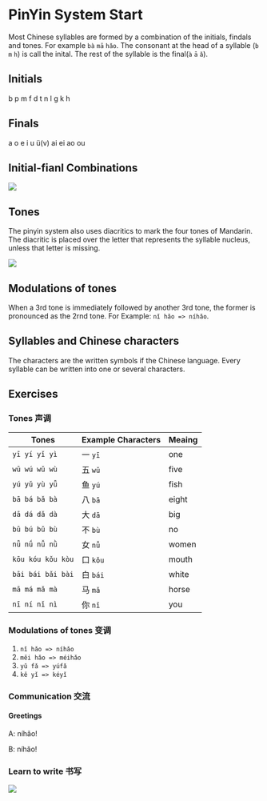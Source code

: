 # PinYin System Start

Most Chinese syllables are formed by a combination of the initials, findals and tones. For example `bà` `mā` `hǎo`. The consonant at the head of a syllable (`b` `m` `h`) is call the inital. The rest of the syllable is the final(`à` `ā` `ǎ`).


## Initials

b p m f d t n l g k h

## Finals 

a o e i u ü(v) ai ei ao ou

## Initial-fianl Combinations

![](http://ww1.sinaimg.cn/large/73797f53ly1fyh710rgezj20pc0dc796.jpg)

## Tones

The pinyin system also uses diacritics to mark the four tones of Mandarin. The diacritic is placed over the letter that represents the syllable nucleus, unless that letter is missing.

![](https://upload.wikimedia.org/wikipedia/commons/thumb/5/58/Pinyin_Tone_Chart.svg/640px-Pinyin_Tone_Chart.svg.png?1545586421154)

## Modulations of tones
When a 3rd tone is immediately followed by another 3rd tone, the former is pronounced as the 2rnd tone. For Example: `nǐ hǎo => níhǎo`.

## Syllables and Chinese characters

The characters are the written symbols if the Chinese language. Every syllable can be written into one or several characters.

## Exercises

### Tones 声调
|Tones|Example Characters|Meaing|
|---|---|---|
|`yī yí yǐ yì`| 一 `yī` | one |
|`wū wú wǔ wù`| 五 `wǔ` | five |
|`yú yǔ yù yǖ`| 鱼 `yú` | fish |
|`bā bá bǎ bà`| 八 `bā` | eight |
|`dā dá dǎ dà`| 大 `dā` | big |
|`bū bú bǔ bù`| 不 `bù` | no |
|`nǖ nǘ nǚ nǜ`| 女 `nǚ` | women |
|`kōu kóu kǒu kòu`| 口 `kǒu` | mouth |
|`bāi bái bǎi bài`| 白 `bái` | white |
|`mā má mǎ mà`| 马 `mǎ` | horse |
|`nī ní nǐ nì`| 你 `nǐ` | you |

### Modulations of tones 变调
1. `nǐ hǎo => níhǎo`
2. `měi hǎo => méihǎo`
3. `yǔ fǎ => yúfǎ`
4. `kě yǐ => kéyǐ`

### Communication 交流

#### Greetings

A: níhǎo!

B: níhǎo!

### Learn to write 书写
![](http://ww1.sinaimg.cn/large/73797f53ly1fzdkstxg6aj20wm0ledrh.jpg)
